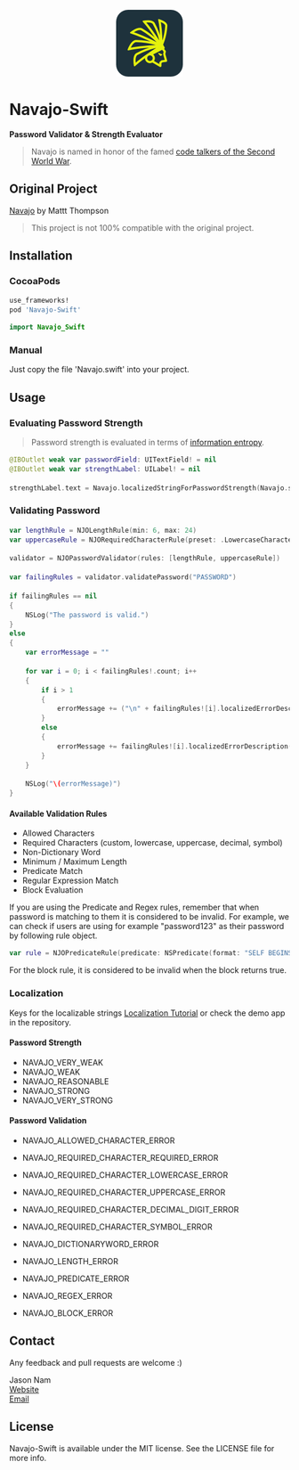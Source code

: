 <p align="center" >
  <img src="LOGO.png" title="Navajo logo" float=left height="120px" width="120px">
</p>

# Navajo-Swift

**Password Validator & Strength Evaluator**

> Navajo is named in honor of the famed [code talkers of the Second World War](http://en.wikipedia.org/wiki/Code_talker#Navajo_code_talkers).

## Original Project

[Navajo](https://github.com/mattt/Navajo) by Mattt Thompson

> This project is not 100% compatible with the original project.

## Installation

### CocoaPods

```ruby
use_frameworks!
pod 'Navajo-Swift'
```

```swift
import Navajo_Swift
```

### Manual

Just copy the file 'Navajo.swift' into your project.

## Usage

### Evaluating Password Strength

> Password strength is evaluated in terms of [information entropy](http://en.wikipedia.org/wiki/Entropy_%28information_theory%29).

```swift
@IBOutlet weak var passwordField: UITextField! = nil
@IBOutlet weak var strengthLabel: UILabel! = nil

strengthLabel.text = Navajo.localizedStringForPasswordStrength(Navajo.strengthOfPassword(passwordField.text))
```

### Validating Password

```swift
var lengthRule = NJOLengthRule(min: 6, max: 24)
var uppercaseRule = NJORequiredCharacterRule(preset: .LowercaseCharacter)

validator = NJOPasswordValidator(rules: [lengthRule, uppercaseRule])

var failingRules = validator.validatePassword("PASSWORD")

if failingRules == nil
{
    NSLog("The password is valid.")
}
else
{
    var errorMessage = ""

    for var i = 0; i < failingRules!.count; i++
    {
        if i > 1
        {
            errorMessage += ("\n" + failingRules![i].localizedErrorDescription())
        }
        else
        {
            errorMessage += failingRules![i].localizedErrorDescription()
        }
    }

    NSLog("\(errorMessage)")
}
```

#### Available Validation Rules

- Allowed Characters
- Required Characters (custom, lowercase, uppercase, decimal, symbol)
- Non-Dictionary Word
- Minimum / Maximum Length
- Predicate Match
- Regular Expression Match
- Block Evaluation

If you are using the Predicate and Regex rules, remember that when password is matching to them it is considered to be invalid. For example, we can check if users are using for example "password123" as their password by following rule object.

```swift
var rule = NJOPredicateRule(predicate: NSPredicate(format: "SELF BEGINSWITH %@", "PASSWORD"))
```

For the block rule, it is considered to be invalid when the block returns true.

### Localization

Keys for the localizable strings
[Localization Tutorial](http://rshankar.com/internationalization-and-localization-of-apps-in-xcode-6-and-swift/) or check the demo app in the repository.

#### Password Strength

- NAVAJO_VERY_WEAK
- NAVAJO_WEAK
- NAVAJO_REASONABLE
- NAVAJO_STRONG
- NAVAJO_VERY_STRONG

#### Password Validation

- NAVAJO_ALLOWED_CHARACTER_ERROR

- NAVAJO_REQUIRED_CHARACTER_REQUIRED_ERROR
- NAVAJO_REQUIRED_CHARACTER_LOWERCASE_ERROR
- NAVAJO_REQUIRED_CHARACTER_UPPERCASE_ERROR
- NAVAJO_REQUIRED_CHARACTER_DECIMAL_DIGIT_ERROR
- NAVAJO_REQUIRED_CHARACTER_SYMBOL_ERROR

- NAVAJO_DICTIONARYWORD_ERROR
- NAVAJO_LENGTH_ERROR
- NAVAJO_PREDICATE_ERROR
- NAVAJO_REGEX_ERROR
- NAVAJO_BLOCK_ERROR

## Contact

Any feedback and pull requests are welcome :)

Jason Nam<br>[Website](http://www.jasonnam.com)<br>[Email](mailto:contact@jasonnam.com)

## License

Navajo-Swift is available under the MIT license. See the LICENSE file for more info.
